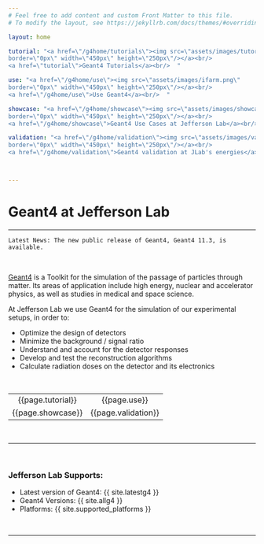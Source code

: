 ```yaml
---
# Feel free to add content and custom Front Matter to this file.
# To modify the layout, see https://jekyllrb.com/docs/themes/#overriding-theme-defaults

layout: home

tutorial: "<a href=\"/g4home/tutorials\"><img src=\"assets/images/tutorial.png\" 
border=\"0px\" width=\"450px\" height=\"250px\"/></a><br/>
<a href=\"tutorial\">Geant4 Tutorials</a><br/>  "

use: "<a href=\"/g4home/use\"><img src=\"assets/images/ifarm.png\" 
border=\"0px\" width=\"450px\" height=\"250px\"/></a><br/>
<a href=\"/g4home/use\">Use Geant4</a><br/>  "

showcase: "<a href=\"/g4home/showcase\"><img src=\"assets/images/showcase.png\" 
border=\"0px\" width=\"450px\" height=\"250px\"/></a><br/>
<a href=\"/g4home/showcase\">Geant4 Use Cases at Jefferson Lab</a><br/>  "

validation: "<a href=\"/g4home/validation\"><img src=\"assets/images/validation.png\" 
border=\"0px\" width=\"450px\" height=\"250px\"/></a><br/>
<a href=\"/g4home/validation\">Geant4 validation at JLab's energies</a><br/>  "



---
```


# Geant4 at Jefferson Lab

---

`Latest News: The new public release of Geant4, Geant4 11.3, is available. 
`

<br/>


[Geant4](https://geant4.web.cern.ch) is a Toolkit for the simulation of the passage of particles through matter. 
Its areas of application include high energy, nuclear and accelerator physics, 
as well as studies in medical and space science. 

At Jefferson Lab we use Geant4 for the simulation of our experimental setups, in order to:

- Optimize the design of detectors
- Minimize the background / signal ratio
- Understand and account for the detector responses
- Develop and test the reconstruction algorithms
- Calculate radiation doses on the detector and its electronics

<br/>


<table class="alternate" style="  text-align:center;">
<tr> 
<td>  {{page.tutorial}}  </td>
<td>  {{page.use}}  </td>
</tr>
<tr> 
<td>  {{page.showcase}}  </td>
<td>  {{page.validation}}  </td>
</tr>
</table>



<br/>



---

<br/>

### Jefferson Lab Supports:

- Latest version of Geant4: {{ site.latestg4 }} 
- Geant4 Versions: {{ site.allg4 }} 
- Platforms:  {{ site.supported_platforms }}

<br/>

---

<br/><br/>